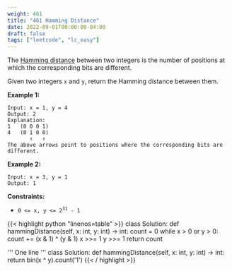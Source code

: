 ```yaml
---
weight: 461
title: "461 Hamming Distance"
date: 2022-09-01T00:00:00-04:00
draft: false
tags: ["leetcode", "lc_easy"]
---
```


The [Hamming distance](https://en.wikipedia.org/wiki/Hamming_distance) between two integers is the number of positions at which the corresponding bits are different.

Given two integers `x` and `y`, return the Hamming distance between them.

**Example 1:**
```
Input: x = 1, y = 4
Output: 2
Explanation:
1   (0 0 0 1)
4   (0 1 0 0)
       ↑   ↑
The above arrows point to positions where the corresponding bits are different.
```
**Example 2:**
```
Input: x = 3, y = 1
Output: 1
```

**Constraints:**

- <code>0 <= x, y <= 2<sup>31</sup> - 1</code>

<div class="tabs"></div>
<div class="tab-content">
<div id="python" class="lang">
{{< highlight python "linenos=table" >}}
class Solution:
    def hammingDistance(self, x: int, y: int) -> int:
        count = 0
        while x > 0 or y > 0:
            count += (x & 1) ^ (y & 1)
            x >>= 1
            y >>= 1
        return count


'''
One line
'''
class Solution:
    def hammingDistance(self, x: int, y: int) -> int:
        return bin(x ^ y).count('1')
{{< / highlight >}}
</div>
</div>
